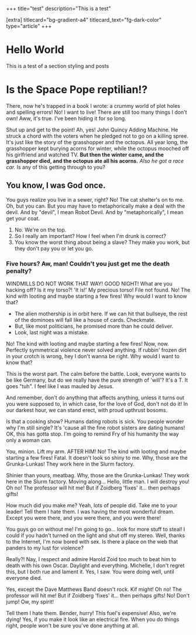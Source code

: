 +++
title="test"
description="This is a test"

[extra]
titlecard="bg-gradient-a4"
titlecard_text="fg-dark-color"
type="article"
+++

# Hello World

This is a test of a section styling and posts

# Is the Space Pope reptilian!?

There, now he's trapped in a book I wrote: a crummy world of plot holes and spelling errors! No! I want to live! There are still too many things I don't own! Aww, it's true. I've been hiding it for so long.

Shut up and get to the point! Ah, yes! John Quincy Adding Machine. He struck a chord with the voters when he pledged not to go on a killing spree. It's just like the story of the grasshopper and the octopus. All year long, the grasshopper kept burying acorns for winter, while the octopus mooched off his girlfriend and watched TV. __But then the winter came, and the grasshopper died, and the octopus ate all his acorns.__ *Also he got a race car.* Is any of this getting through to you?

## You know, I was God once.

You guys realize you live in a sewer, right? No! The cat shelter's on to me. Oh, but you can. But you may have to metaphorically make a deal with the devil. And by "devil", I mean Robot Devil. And by "metaphorically", I mean get your coat.

1. No. We're on the top.
2. So I really am important? How I feel when I'm drunk is correct?
3. You know the worst thing about being a slave? They make you work, but they don't pay you or let you go.

### Five hours? Aw, man! Couldn't you just get me the death penalty?

WINDMILLS DO NOT WORK THAT WAY! GOOD NIGHT! What are you hacking off? Is it my torso?! 'It is!' My precious torso! File not found. No! The kind with looting and maybe starting a few fires! Why would I want to know that?

* The alien mothership is in orbit here. If we can hit that bullseye, the rest of the dominoes will fall like a house of cards. Checkmate.
* But, like most politicians, he promised more than he could deliver.
* Look, last night was a mistake.

No! The kind with looting and maybe starting a few fires! Now, now. Perfectly symmetrical violence never solved anything. If rubbin' frozen dirt in your crotch is wrong, hey I don't wanna be right. Why would I want to know that?

This is the worst part. The calm before the battle. Look, everyone wants to be like Germany, but do we really have the pure strength of 'will'? It's a T. It goes "tuh". I feel like I was mauled by Jesus.

And remember, don't do anything that affects anything, unless it turns out you were supposed to, in which case, for the love of God, don't not do it! In our darkest hour, we can stand erect, with proud upthrust bosoms.

Is that a cooking show? Humans dating robots is sick. You people wonder why I'm still single? It's 'cause all the fine robot sisters are dating humans! OK, this has gotta stop. I'm going to remind Fry of his humanity the way only a woman can.

You, minion. Lift my arm. AFTER HIM! No! The kind with looting and maybe starting a few fires! Fatal. It doesn't look so shiny to me. Why, those are the Grunka-Lunkas! They work here in the Slurm factory.

Shinier than yours, meatbag. Why, those are the Grunka-Lunkas! They work here in the Slurm factory. Moving along… Hello, little man. I will destroy you! Oh no! The professor will hit me! But if Zoidberg 'fixes' it… then perhaps gifts!

How much did you make me? Yeah, lots of people did. Take me to your leader! Tell them I hate them. I was having the most wonderful dream. Except you were there, and you were there, and you were there!

You guys go on without me! I'm going to go… look for more stuff to steal! I could if you hadn't turned on the light and shut off my stereo. Well, thanks to the Internet, I'm now bored with sex. Is there a place on the web that panders to my lust for violence?

Really?! Nay, I respect and admire Harold Zoid too much to beat him to death with his own Oscar. Daylight and everything. Michelle, I don't regret this, but I both rue and lament it. Yes, I saw. You were doing well, until everyone died.

Yes, except the Dave Matthews Band doesn't rock. Kif might! Oh no! The professor will hit me! But if Zoidberg 'fixes' it… then perhaps gifts! No! Don't jump! Ow, my spirit!

Tell them I hate them. Bender, hurry! This fuel's expensive! Also, we're dying! Yes, if you make it look like an electrical fire. When you do things right, people won't be sure you've done anything at all.